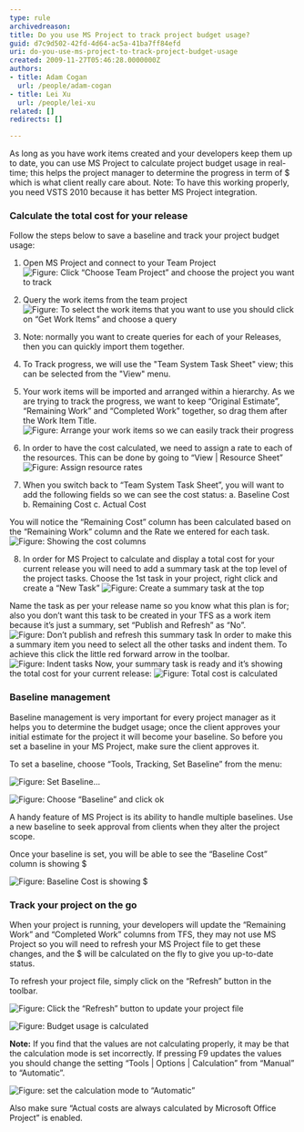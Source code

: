 ```yaml
---
type: rule
archivedreason: 
title: Do you use MS Project to track project budget usage?
guid: d7c9d502-42fd-4d64-ac5a-41ba7ff84efd
uri: do-you-use-ms-project-to-track-project-budget-usage
created: 2009-11-27T05:46:28.0000000Z
authors:
- title: Adam Cogan
  url: /people/adam-cogan
- title: Lei Xu
  url: /people/lei-xu
related: []
redirects: []

---
```


As long as you have work items created and your developers keep them up to date, you can use MS Project to calculate project budget usage in real-time; this helps the project manager to determine the progress in term of $ which is what client really care about. 
 Note: To have this working properly, you need VSTS 2010 because it has better MS Project integration. 

<!--endintro-->

### Calculate the total cost for your release

Follow the steps below to save a baseline and track your project budget usage:

1. Open MS Project and connect to your Team Project 
  ![Figure: Click “Choose Team Project” and choose the project you want to track](ChooseTeamProject_Small.jpg)
  
2. Query the work items from the team project 
  ![Figure: To select the work items that you want to use you should click on “Get Work Items” and choose a query](QueryTheWorkItem_Small.jpg)
  
3. Note: normally you want to create queries for each of your Releases, then you can quickly import them together.

4. To Track progress, we will use the "Team System Task Sheet" view; this can be selected from the "View" menu.

5. Your work items will be imported and arranged within a hierarchy. As we are trying to track the progress, we want to keep “Original Estimate”, “Remaining Work” and “Completed Work” together, so drag them after the Work Item Title.
  ![Figure: Arrange your work items so we can easily track their progress](ArrangeWorkItems_Small.jpg)

6. In order to have the cost calculated, we need to assign a rate to each of the resources. This can be done by going to “View | Resource Sheet”
  ![Figure: Assign resource rates](AssignResourceRates.jpg)

7. When you switch back to “Team System Task Sheet”, you will want to add the following fields so we can see the cost status:
  a.  Baseline Cost
  b. Remaining Cost
  c. Actual Cost 

  You will notice the “Remaining Cost” column has been calculated based on the “Remaining Work” column and the Rate we entered for each task. 
  ![Figure: Showing the cost columns](CostColumn_Small.jpg)

8. In order for MS Project to calculate and display a total cost for your current release you will need to add a summary task at the top level of the project tasks.
  Choose the 1st task in your project, right click and create a “New Task” 
  ![Figure: Create a summary task at the top](SummaryTask.jpg) 

  Name the task as per your release name so you know what this plan is for; also you don’t want this task to be created in your TFS as a work item because it’s just a summary, set “Publish and Refresh” as “No”. 
  ![Figure: Don’t publish and refresh this summary task](NoPublishAndRefresh.jpg) 
  In order to make this a summary item you need to select all the other tasks and indent them. To achieve this click the little red forward arrow in the toolbar.
  ![Figure: Indent tasks](IndentTask_Small.jpg)
  Now, your summary task is ready and it’s showing the total cost for your current release:
  ![Figure: Total cost is calculated](TotalCost_Small.jpg)

### Baseline management

Baseline management is very important for every project manager as it helps you to determine the budget usage; once the client approves your initial estimate for the project it will become your baseline. So before you set a baseline in your MS Project, make sure the client approves it.

To set a baseline, choose “Tools, Tracking, Set Baseline” from the menu: 

![Figure: Set Baseline...](SetBaseline_Small.jpg)

![Figure: Choose “Baseline” and click ok](ChooseBaseline.jpg)

A handy feature of MS Project is its ability to handle multiple baselines. Use a new baseline to seek approval from clients when they alter the project scope. 

Once your baseline is set, you will be able to see the “Baseline Cost” column is showing $

![Figure: Baseline Cost is showing $](BaselineCost_Small.jpg)

### Track your project on the go

When your project is running, your developers will update the “Remaining Work” and “Completed Work” columns from TFS, they may not use MS Project so you will need to refresh your MS Project file to get these changes, and the $ will be calculated on the fly to give you up-to-date status.

To refresh your project file, simply click on the “Refresh” button in the toolbar. 

![Figure: Click the “Refresh” button to update your project file](RefreshProject.jpg)

![Figure: Budget usage is calculated](BudgetUsage_Small.jpg)

**Note:** If you find that the values are not calculating properly, it may be that the calculation mode is set incorrectly. If pressing F9 updates the values you should change the setting “Tools | Options | Calculation” from “Manual” to “Automatic”.

![Figure: set the calculation mode to “Automatic”](CalculationMode_Small.jpg)

Also make sure “Actual costs are always calculated by Microsoft Office Project” is enabled.
